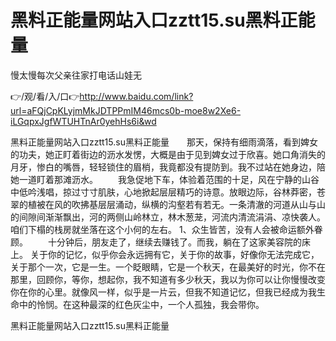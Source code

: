 # 黑料正能量网站入口zztt15.su黑料正能量
慢太慢每次父亲往家打电话山娃无

👉/观/看/入/口👉http://www.baidu.com/link?url=aFQjCpKLyjmMkJDTPPmIM46mcs0b-moe8w2Xe6-iLGqpxJgfWTUHTnAr0yehHs6i&wd

黑料正能量网站入口zztt15.su黑料正能量　　那天，保持有细雨滴落，看到婢女的功夫，她正盯着街边的沥水发愣，大概是由于见到婢女过于欣喜。她口角消失的月牙，惨白的嘴唇，轻轻锁住的眉梢，我竟都没有提防到。我不过站在她身边，陪她一道盯着那滩沥水。
　　我急促地下车，体验着范围的十足，风在宁静的山谷中低吟浅唱，掠过寸寸肌肤，心地掀起层层精巧的诗意。放眼边际，谷林莽密，苍翠的植被在风的吹拂基层层涌动，纵横的沟壑若有若无。一条清澈的河道从山与山的间隙间渐渐飘出，河的两侧山岭林立，林木葱茏，河流内清流涓涓、凉快袭人。咱们下榻的栈房就坐落在这个小何的左右。
	1、众生皆苦，没有人会被命运额外眷顾。
　　十分钟后，朋友走了，继续去赚钱了。而我，躺在了这家美容院的床上。
关于你的记忆，似乎你会永远拥有它，关于你的故事，好像你无法完成它，关于那个一次，它是一生。一个眨眼睛，它是一个秋天，在最美好的时光，你不在那里，回顾你，等你，想起你，我不知道有多少秋天，我以为你可以让你慢慢改变你在你的心里。就像风一样，似乎是一片云，但我不知道记忆，但我已经成为我生命中的怜悯。在这种最深的红色灰尘中，一个人孤独，我会带你。

黑料正能量网站入口zztt15.su黑料正能量
